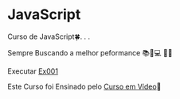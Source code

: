 # JavaScript

 Curso de JavaScript:four_leaf_clover:. . .

 Sempre Buscando a melhor peformance :books::ledger::computer: :iphone::pushpin:

 Executar <a href="https://ezequiellsantos.github.io/JavaScript/exercicios/moduloA/ex001/ex001.html" target="_blank">Ex001</a>

 Este Curso foi Ensinado pelo <a href="https://www.cursoemvideo.com/" target="_blank">Curso em Vídeo</a>:beginner:
